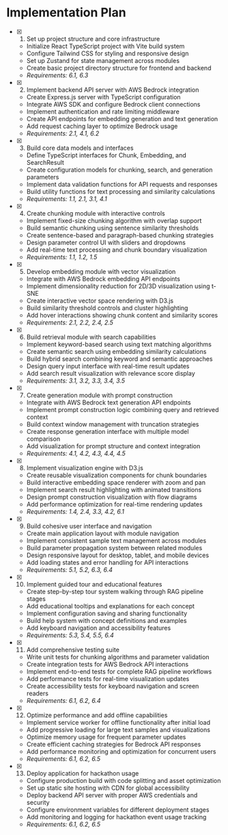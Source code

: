 # Implementation Plan

- [x] 1. Set up project structure and core infrastructure





  - Initialize React TypeScript project with Vite build system
  - Configure Tailwind CSS for styling and responsive design
  - Set up Zustand for state management across modules
  - Create basic project directory structure for frontend and backend
  - _Requirements: 6.1, 6.3_

- [x] 2. Implement backend API server with AWS Bedrock integration





  - Create Express.js server with TypeScript configuration
  - Integrate AWS SDK and configure Bedrock client connections
  - Implement authentication and rate limiting middleware
  - Create API endpoints for embedding generation and text generation
  - Add request caching layer to optimize Bedrock usage
  - _Requirements: 2.1, 4.1, 6.2_

- [x] 3. Build core data models and interfaces





  - Define TypeScript interfaces for Chunk, Embedding, and SearchResult
  - Create configuration models for chunking, search, and generation parameters
  - Implement data validation functions for API requests and responses
  - Build utility functions for text processing and similarity calculations
  - _Requirements: 1.1, 2.1, 3.1, 4.1_

- [x] 4. Create chunking module with interactive controls





  - Implement fixed-size chunking algorithm with overlap support
  - Build semantic chunking using sentence similarity thresholds
  - Create sentence-based and paragraph-based chunking strategies
  - Design parameter control UI with sliders and dropdowns
  - Add real-time text processing and chunk boundary visualization
  - _Requirements: 1.1, 1.2, 1.5_

- [x] 5. Develop embedding module with vector visualization





  - Integrate with AWS Bedrock embedding API endpoints
  - Implement dimensionality reduction for 2D/3D visualization using t-SNE
  - Create interactive vector space rendering with D3.js
  - Build similarity threshold controls and cluster highlighting
  - Add hover interactions showing chunk content and similarity scores
  - _Requirements: 2.1, 2.2, 2.4, 2.5_

- [x] 6. Build retrieval module with search capabilities





  - Implement keyword-based search using text matching algorithms
  - Create semantic search using embedding similarity calculations
  - Build hybrid search combining keyword and semantic approaches
  - Design query input interface with real-time result updates
  - Add search result visualization with relevance score display
  - _Requirements: 3.1, 3.2, 3.3, 3.4, 3.5_

- [x] 7. Create generation module with prompt construction





  - Integrate with AWS Bedrock text generation API endpoints
  - Implement prompt construction logic combining query and retrieved context
  - Build context window management with truncation strategies
  - Create response generation interface with multiple model comparison
  - Add visualization for prompt structure and context integration
  - _Requirements: 4.1, 4.2, 4.3, 4.4, 4.5_

- [x] 8. Implement visualization engine with D3.js





  - Create reusable visualization components for chunk boundaries
  - Build interactive embedding space renderer with zoom and pan
  - Implement search result highlighting with animated transitions
  - Design prompt construction visualization with flow diagrams
  - Add performance optimization for real-time rendering updates
  - _Requirements: 1.4, 2.4, 3.3, 4.2, 6.1_

- [x] 9. Build cohesive user interface and navigation





  - Create main application layout with module navigation
  - Implement consistent sample text management across modules
  - Build parameter propagation system between related modules
  - Design responsive layout for desktop, tablet, and mobile devices
  - Add loading states and error handling for API interactions
  - _Requirements: 5.1, 5.2, 6.3, 6.4_

- [x] 10. Implement guided tour and educational features





  - Create step-by-step tour system walking through RAG pipeline stages
  - Add educational tooltips and explanations for each concept
  - Implement configuration saving and sharing functionality
  - Build help system with concept definitions and examples
  - Add keyboard navigation and accessibility features
  - _Requirements: 5.3, 5.4, 5.5, 6.4_

- [x] 11. Add comprehensive testing suite








  - Write unit tests for chunking algorithms and parameter validation
  - Create integration tests for AWS Bedrock API interactions
  - Implement end-to-end tests for complete RAG pipeline workflows
  - Add performance tests for real-time visualization updates
  - Create accessibility tests for keyboard navigation and screen readers
  - _Requirements: 6.1, 6.2, 6.4_

- [x] 12. Optimize performance and add offline capabilities








  - Implement service worker for offline functionality after initial load
  - Add progressive loading for large text samples and visualizations
  - Optimize memory usage for frequent parameter updates
  - Create efficient caching strategies for Bedrock API responses
  - Add performance monitoring and optimization for concurrent users
  - _Requirements: 6.1, 6.2, 6.5_

- [x] 13. Deploy application for hackathon usage





  - Configure production build with code splitting and asset optimization
  - Set up static site hosting with CDN for global accessibility
  - Deploy backend API server with proper AWS credentials and security
  - Configure environment variables for different deployment stages
  - Add monitoring and logging for hackathon event usage tracking
  - _Requirements: 6.1, 6.2, 6.5_